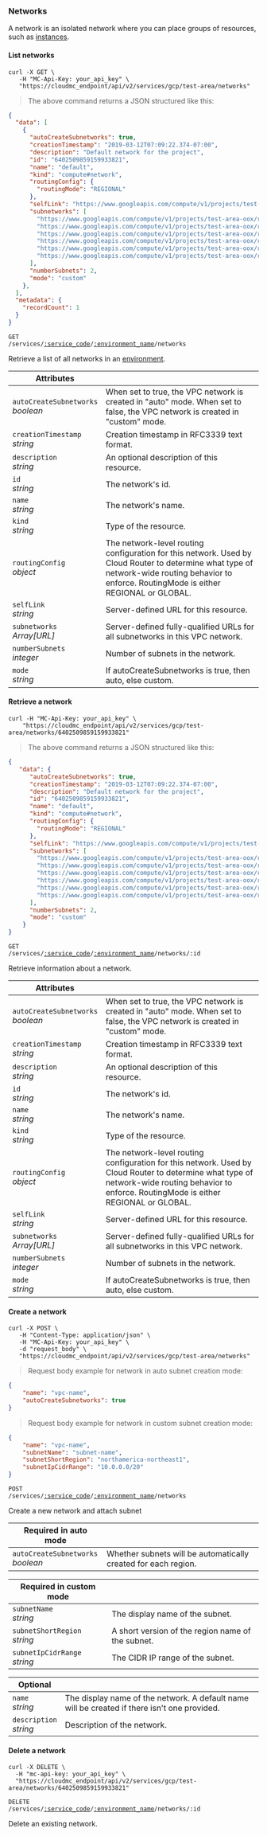 ### Networks

A network is an isolated network where you can place groups of resources, such as [instances](#gcp-instances).

<!-------------------- LIST NETWORKS -------------------->

#### List networks

```shell
curl -X GET \
   -H "MC-Api-Key: your_api_key" \
   "https://cloudmc_endpoint/api/v2/services/gcp/test-area/networks"
```
> The above command returns a JSON structured like this:

```json
{
  "data": [
    {
      "autoCreateSubnetworks": true,
      "creationTimestamp": "2019-03-12T07:09:22.374-07:00",
      "description": "Default network for the project",
      "id": "6402509859159933821",
      "name": "default",
      "kind": "compute#network",
      "routingConfig": {
        "routingMode": "REGIONAL"
      },
      "selfLink": "https://www.googleapis.com/compute/v1/projects/test-area-oox/global/networks/default",
      "subnetworks": [
        "https://www.googleapis.com/compute/v1/projects/test-area-oox/regions/us-east1/subnetworks/default",
        "https://www.googleapis.com/compute/v1/projects/test-area-oox/regions/us-central1/subnetworks/default",
        "https://www.googleapis.com/compute/v1/projects/test-area-oox/regions/us-west2/subnetworks/default",
        "https://www.googleapis.com/compute/v1/projects/test-area-oox/regions/us-west1/subnetworks/default",
        "https://www.googleapis.com/compute/v1/projects/test-area-oox/regions/northamerica-northeast1/subnetworks/default",
        "https://www.googleapis.com/compute/v1/projects/test-area-oox/regions/us-east4/subnetworks/default"
      ],
      "numberSubnets": 2,
      "mode": "custom"
    },
  ],
  "metadata": {
    "recordCount": 1
  }
}
```

<code>GET /services/<a href="#administration-service-connections">:service_code</a>/<a href="#administration-environments">:environment_name</a>/networks</code>

Retrieve a list of all networks in an [environment](#administration-environments).

Attributes | &nbsp;
---------- | -----
`autoCreateSubnetworks`<br/>*boolean* | When set to true, the VPC network is created in "auto" mode. When set to false, the VPC network is created in "custom" mode.
`creationTimestamp`<br/>*string* | Creation timestamp in RFC3339 text format.
`description`<br/>*string* | An optional description of this resource.
`id`<br/>*string* | The network's id.
`name`<br/>*string* | The network's name.
`kind`<br/>*string* | Type of the resource.
`routingConfig`<br/>*object* | The network-level routing configuration for this network. Used by Cloud Router to determine what type of network-wide routing behavior to enforce. RoutingMode is either REGIONAL or GLOBAL.
`selfLink`<br/>*string* | Server-defined URL for this resource.
`subnetworks`<br/>*Array[URL]* | Server-defined fully-qualified URLs for all subnetworks in this VPC network.
`numberSubnets`<br/>*integer* | Number of subnets in the network.
`mode`<br/>*string* | If autoCreateSubnetworks is true, then auto, else custom.

<!-------------------- RETRIEVE A NETWORK -------------------->

#### Retrieve a network

```shell
curl -H "MC-Api-Key: your_api_key" \
    "https://cloudmc_endpoint/api/v2/services/gcp/test-area/networks/6402509859159933821"
```
> The above command returns a JSON structured like this:

```json
{
   "data": {
      "autoCreateSubnetworks": true,
      "creationTimestamp": "2019-03-12T07:09:22.374-07:00",
      "description": "Default network for the project",
      "id": "6402509859159933821",
      "name": "default",
      "kind": "compute#network",
      "routingConfig": {
        "routingMode": "REGIONAL"
      },
      "selfLink": "https://www.googleapis.com/compute/v1/projects/test-area-oox/global/networks/default",
      "subnetworks": [
        "https://www.googleapis.com/compute/v1/projects/test-area-oox/regions/us-east1/subnetworks/default",
        "https://www.googleapis.com/compute/v1/projects/test-area-oox/regions/us-central1/subnetworks/default",
        "https://www.googleapis.com/compute/v1/projects/test-area-oox/regions/us-west2/subnetworks/default",
        "https://www.googleapis.com/compute/v1/projects/test-area-oox/regions/us-west1/subnetworks/default",
        "https://www.googleapis.com/compute/v1/projects/test-area-oox/regions/northamerica-northeast1/subnetworks/default",
        "https://www.googleapis.com/compute/v1/projects/test-area-oox/regions/us-east4/subnetworks/default"
      ],
      "numberSubnets": 2,
      "mode": "custom"
    }
}
```

<code>GET /services/<a href="#administration-service-connections">:service_code</a>/<a href="#administration-environments">:environment_name</a>/networks/:id</code>

Retrieve information about a network.

Attributes | &nbsp;
---------- | -----
`autoCreateSubnetworks`<br/>*boolean* | When set to true, the VPC network is created in "auto" mode. When set to false, the VPC network is created in "custom" mode.
`creationTimestamp`<br/>*string* | Creation timestamp in RFC3339 text format.
`description`<br/>*string* | An optional description of this resource.
`id`<br/>*string* | The network's id.
`name`<br/>*string* | The network's name.
`kind`<br/>*string* | Type of the resource.
`routingConfig`<br/>*object* | The network-level routing configuration for this network. Used by Cloud Router to determine what type of network-wide routing behavior to enforce. RoutingMode is either REGIONAL or GLOBAL.
`selfLink`<br/>*string* | Server-defined URL for this resource.
`subnetworks`<br/>*Array[URL]* | Server-defined fully-qualified URLs for all subnetworks in this VPC network.
`numberSubnets`<br/>*integer* | Number of subnets in the network.
`mode`<br/>*string* | If autoCreateSubnetworks is true, then auto, else custom.

<!-------------------- CREATE A NETWORK -------------------->

#### Create a network

```shell
curl -X POST \
   -H "Content-Type: application/json" \
   -H "MC-Api-Key: your_api_key" \
   -d "request_body" \
   "https://cloudmc_endpoint/api/v2/services/gcp/test-area/networks"
```

> Request body example for network in auto subnet creation mode:

```json
{
	"name": "vpc-name",
	"autoCreateSubnetworks": true
}
```

> Request body example for network in custom subnet creation mode:

```json
{
	"name": "vpc-name",
	"subnetName": "subnet-name",
	"subnetShortRegion": "northamerica-northeast1",
	"subnetIpCidrRange": "10.0.0.0/20"
}
```

<code>POST /services/<a href="#administration-service-connections">:service_code</a>/<a href="#administration-environments">:environment_name</a>/networks</code>

Create a new network and attach subnet

Required in auto mode | &nbsp;
--------------------- | -----------
`autoCreateSubnetworks`<br/>*boolean* | Whether subnets will be automatically created for each region.

Required in custom mode | &nbsp;
----------------------- | -----------
`subnetName`<br/>*string* | The display name of the subnet.
`subnetShortRegion`<br/>*string* | A short version of the region name of the subnet.
`subnetIpCidrRange`<br/>*string* | The CIDR IP range of the subnet.

Optional | &nbsp;
------- | -----------
`name`<br/>*string* | The display name of the network. A default name will be created if there isn't one provided.
`description`<br/>*string* | Description of the network.

<!-------------------- DELETE A NETWORK -------------------->

#### Delete a network

```shell
curl -X DELETE \
  -H "mc-api-key: your_api_key" \
  "https://cloudmc_endpoint/api/v2/services/gcp/test-area/networks/6402509859159933821"
```

<code>DELETE /services/<a href="#administration-service-connections">:service_code</a>/<a href="#administration-environments">:environment_name</a>/networks/:id</code>

Delete an existing network.
